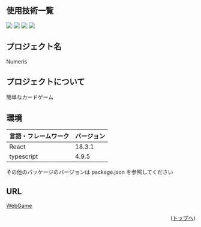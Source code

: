 <div id="top"></div>

## 使用技術一覧

<!-- シールド一覧 -->
<!-- 該当するプロジェクトの中から任意のものを選ぶ-->
<p style="display: inline">
  <!-- フロントエンドのフレームワーク一覧 -->
  <img src="https://img.shields.io/badge/-Node.js-000000.svg?logo=node.js&style=for-the-badge">
  <img src="https://img.shields.io/badge/-React-20232A?style=for-the-badge&logo=react&logoColor=61DAFB">
  <img src="https://img.shields.io/badge/-Typescript-000000?style=for-the-badge&logo=Typescript&logoColor=61DAFB">
  <img src="https://img.shields.io/badge/-firebase-DD2C00?style=for-the-badge&logo=firebase&logoColor=FFFFFF">
  
</p>



## プロジェクト名

Numeris

<!-- プロジェクトについて -->

## プロジェクトについて

簡単なカードゲーム

## 環境

<!-- 言語、フレームワーク、ミドルウェア、インフラの一覧とバージョンを記載 -->

| 言語・フレームワーク  | バージョン |
| --------------------- | ---------- |
| React                 | 18.3.1     |
| typescript            | 4.9.5      |

その他のパッケージのバージョンは package.json を参照してください

## URL
[WebGame](https://takapi-s.github.io/numeris/)

<p align="right">(<a href="#top">トップへ</a>)</p>



